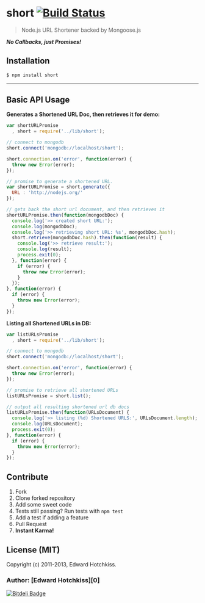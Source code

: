 
# short [![Build Status](https://secure.travis-ci.org/edwardhotchkiss/short.png)](http://travis-ci.org/edwardhotchkiss/short)

> Node.js URL Shortener backed by Mongoose.js

_**No Callbacks, just Promises!**_

## Installation

```bash
$ npm install short
```

***

## Basic API Usage

**Generates a Shortened URL Doc, then retrieves it for demo:**

```javascript
var shortURLPromise
  , short = require('../lib/short');

// connect to mongodb
short.connect('mongodb://localhost/short');

short.connection.on('error', function(error) {
  throw new Error(error);
});

// promise to generate a shortened URL.
var shortURLPromise = short.generate({
  URL : 'http://nodejs.org/'
});

// gets back the short url document, and then retrieves it
shortURLPromise.then(function(mongodbDoc) {
  console.log('>> created short URL:');
  console.log(mongodbDoc);
  console.log('>> retrieving short URL: %s', mongodbDoc.hash);
  short.retrieve(mongodbDoc.hash).then(function(result) {
    console.log('>> retrieve result:');
    console.log(result);
    process.exit(0);
  }, function(error) {
    if (error) {
      throw new Error(error);
    }
  });
}, function(error) {
  if (error) {
    throw new Error(error);
  }
});
```

**Listing all Shortened URLs in DB:**

```javascript
var listURLsPromise
  , short = require('../lib/short');

// connect to mongodb
short.connect('mongodb://localhost/short');

short.connection.on('error', function(error) {
  throw new Error(error);
});

// promise to retrieve all shortened URLs
listURLsPromise = short.list();

// output all resulting shortened url db docs
listURLsPromise.then(function(URLsDocument) {
  console.log('>> listing (%d) Shortened URLS:', URLsDocument.length);
  console.log(URLsDocument);
  process.exit(0);
}, function(error) {
  if (error) {
    throw new Error(error);
  }
});
```

## Contribute

  1. Fork
  2. Clone forked repository
  3. Add some sweet code
  4. Tests still passing? Run tests with `npm test`
  5. Add a test if adding a feature
  6. Pull Request
  7. **Instant Karma!**

## License (MIT)

Copyright (c) 2011-2013, Edward Hotchkiss.

### Author: [Edward Hotchkiss][0]

[![Bitdeli Badge](https://d2weczhvl823v0.cloudfront.net/edwardhotchkiss/short/trend.png)](https://bitdeli.com/free "Bitdeli Badge")


